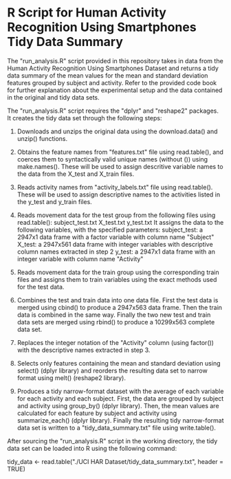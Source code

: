 R Script for Human Activity Recognition Using Smartphones Tidy Data Summary
========================

The "run_analysis.R" script provided in this repository takes in data from the Human Activity Recognition Using Smartphones Dataset and returns a tidy data summary of the mean values for the mean and standard deviation features grouped by subject and activity. Refer to the provided code book for further explanation about the experimental setup and the data contained in the original and tidy data sets. 

The "run_analysis.R" script requires the "dplyr" and "reshape2" packages. It creates the tidy data set through the following steps:

1. Downloads and unzips the original data using the download.data() and unzip() functions.

2. Obtains the feature names from "features.txt" file using read.table(), and coerces them to syntactically valid unique names (without ()) using make.names(). These will be used to assign descritive variable names to the data from the X_test and X_train files. 

3. Reads activity names from "activity_labels.txt" file using read.table(). These will be used to assign descriptive names to the activities listed in the y_test and y_train files.

4. Reads movement data for the test group from the following files using read.table():
subject_test.txt
X_test.txt
y_test.txt
It assigns the data to the following variables, with the specified parameters:
subject_test: a 2947x1 data frame with a factor variable with column name "Subject"
X_test: a 2947x561 data frame with integer variables with descriptive column names extracted in step 2
y_test: a 2947x1 data frame with an integer variable with column name "Activity"

5. Reads movement data for the train group using the corresponding train files and assigns them to train variables using the exact methods used for the test data.

6. Combines the test and train data into one data file. First the test data is merged using cbind() to produce a 2947x563 data frame. Then the train data is combined in the same way. Finally the two new test and train data sets are merged using rbind() to produce a 10299x563 complete data set.

7. Replaces the integer notation of the "Activity" column (using factor()) with the descriptive names extracted in step 3.

8. Selects only features containing the mean and standard deviation using select() (dplyr library) and reorders the resulting data set to narrow format using melt() (reshape2 library).

9. Produces a tidy narrow-format dataset with the average of each variable for each activity and each subject. First, the data are grouped by subject and activity using group_by() (dplyr library). Then, the mean values are calculated for each feature by subject and activity using summarize_each() (dplyr library). Finally the resulting tidy narrow-format data set is written to a "tidy_data_summary.txt" file using write.table().

After sourcing the "run_analysis.R" script in the working directory, the tidy data set can be loaded into R using the following command:

tidy_data <- read.table("./UCI HAR Dataset/tidy_data_summary.txt", header = TRUE)